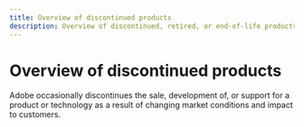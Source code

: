 ```yaml
---
title: Overview of discontinued products
description: Overview of discontinued, retired, or end-of-life products for Adobe Experience Cloud and Adobe Experience Platform
---
```


# Overview of discontinued products

Adobe occasionally discontinues the sale, development of, or support for a product or technology as a result of changing market conditions and impact to customers.

<!--
https://helpx.adobe.com/support/programs/support-options-free-discontinued-apps-services.html
-->

